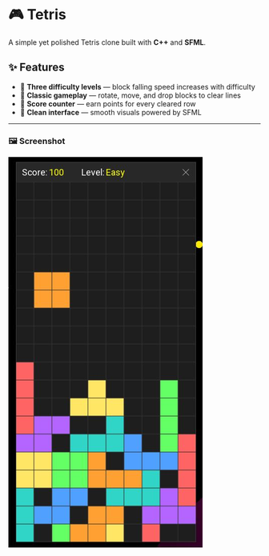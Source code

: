 # 🎮 Tetris

A simple yet polished Tetris clone built with **C++** and **SFML**.

## ✨ Features
- 🔹 **Three difficulty levels** — block falling speed increases with difficulty  
- 🔹 **Classic gameplay** — rotate, move, and drop blocks to clear lines  
- 🔹 **Score counter** — earn points for every cleared row  
- 🔹 **Clean interface** — smooth visuals powered by SFML  

---

### 🖼️ Screenshot
<picture>
  <source media="(prefers-color-scheme: dark)" srcset="https://github.com/GiperB0la/Tetris/blob/main/Screen.jpg">
  <img alt="Screen" src="https://github.com/GiperB0la/Tetris/blob/main/Screen.jpg">
</picture>

